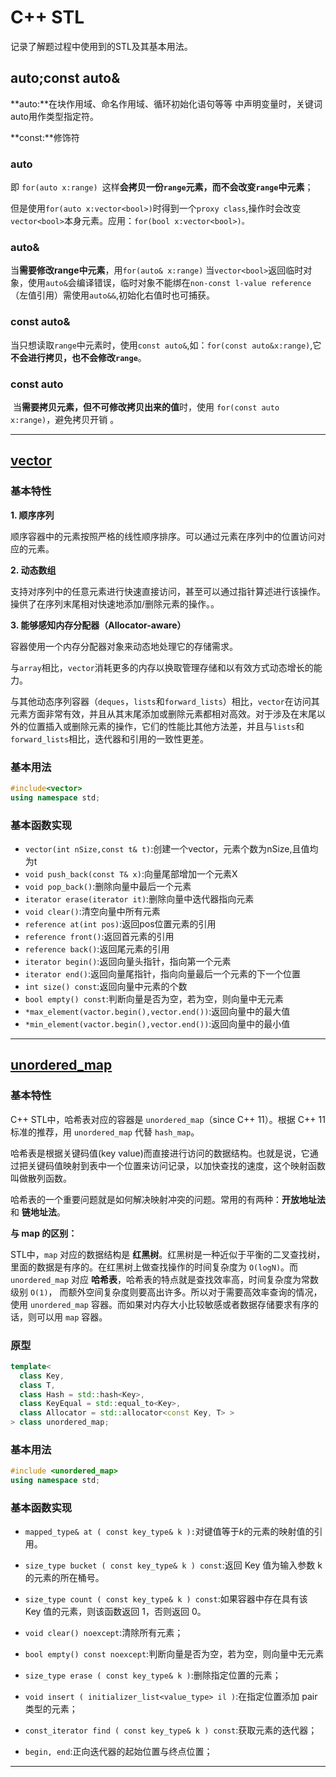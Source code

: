 # C++ STL

记录了解题过程中使用到的STL及其基本用法。

## auto;const auto&

**auto:**在块作用域、命名作用域、循环初始化语句等等 中声明变量时，关键词auto用作类型指定符。

**const:**修饰符

### auto

即 `for(auto x:range) `这样**会拷贝一份`range`元素，而不会改变`range`中元素**；

  但是使用`for(auto x:vector<bool>)`时得到一个`proxy class`,操作时会改变`vector<bool>`本身元素。应用：`for(bool x:vector<bool>)。`

### auto&

当**需要修改range中元素**，用`for(auto& x:range)` 当`vector<bool>`返回临时对象，使用`auto&`会编译错误，临时对象不能绑在`non-const l-value reference `（左值引用）需使用`auto&&`,初始化右值时也可捕获。

### const auto&  

​     当只想读取`range`中元素时，使用`const auto&`,如：`for(const auto&x:range)`,它**不会进行拷贝，也不会修改`range`**。 

### const auto

​    当**需要拷贝元素，但不可修改拷贝出来的值**时，使用 `for(const auto x:range)`，避免拷贝开销 。

***

## [vector](http://www.cplusplus.com/reference/vector/vector/)

### 基本特性

**1. 顺序序列**

顺序容器中的元素按照严格的线性顺序排序。可以通过元素在序列中的位置访问对应的元素。

**2. 动态数组**

支持对序列中的任意元素进行快速直接访问，甚至可以通过指针算述进行该操作。操供了在序列末尾相对快速地添加/删除元素的操作。。

**3. 能够感知内存分配器（Allocator-aware）**

容器使用一个内存分配器对象来动态地处理它的存储需求。

与`array`相比，`vector`消耗更多的内存以换取管理存储和以有效方式动态增长的能力。

与其他动态序列容器（`deques`，`lists`和`forward_lists`）相比，`vector`在访问其元素方面非常有效，并且从其末尾添加或删除元素都相对高效。对于涉及在末尾以外的位置插入或删除元素的操作，它们的性能比其他方法差，并且与`lists`和`forward_lists`相比，迭代器和引用的一致性更差。

### 基本用法

```C++
#include<vector>
using namespace std;
```

### 基本函数实现

* `vector(int nSize,const t& t)`:创建一个vector，元素个数为nSize,且值均为t
* `void push_back(const T& x)`:向量尾部增加一个元素X
* `void pop_back()`:删除向量中最后一个元素
* `iterator erase(iterator it)`:删除向量中迭代器指向元素
* `void clear()`:清空向量中所有元素
* `reference at(int pos)`:返回pos位置元素的引用
* `reference front()`:返回首元素的引用
* `reference back()`:返回尾元素的引用
* `iterator begin()`:返回向量头指针，指向第一个元素
* `iterator end()`:返回向量尾指针，指向向量最后一个元素的下一个位置
* `int size() const`:返回向量中元素的个数
* `bool empty() const`:判断向量是否为空，若为空，则向量中无元素
* `*max_element(vactor.begin(),vector.end())`:返回向量中的最大值
* `*min_element(vactor.begin(),vector.end())`:返回向量中的最小值

***

## [unordered_map](http://www.cplusplus.com/reference/unordered_map/unordered_map/)

### 基本特性

C++ STL中，哈希表对应的容器是 `unordered_map`（since C++ 11）。根据 C++ 11 标准的推荐，用 `unordered_map` 代替 `hash_map`。

哈希表是根据关键码值(key value)而直接进行访问的数据结构。也就是说，它通过把关键码值映射到表中一个位置来访问记录，以加快查找的速度，这个映射函数叫做散列函数。

哈希表的一个重要问题就是如何解决映射冲突的问题。常用的有两种：**开放地址法** 和 **链地址法**。

**与 map 的区别：**

STL中，`map` 对应的数据结构是 **红黑树**。红黑树是一种近似于平衡的二叉查找树，里面的数据是有序的。在红黑树上做查找操作的时间复杂度为 `O(logN)`。而 `unordered_map` 对应 **哈希表**，哈希表的特点就是查找效率高，时间复杂度为常数级别 `O(1)`， 而额外空间复杂度则要高出许多。所以对于需要高效率查询的情况，使用 `unordered_map` 容器。而如果对内存大小比较敏感或者数据存储要求有序的话，则可以用 `map` 容器。

### 原型

```C++
template<
  class Key,
  class T,
  class Hash = std::hash<Key>,
  class KeyEqual = std::equal_to<Key>,
  class Allocator = std::allocator<const Key, T> >
> class unordered_map;
```

### 基本用法

```C++
#include <unordered_map>
using namespace std;
```

### 基本函数实现

* `mapped_type& at ( const key_type& k ):`对键值等于*k*的元素的映射值的引用。

* `size_type bucket ( const key_type& k ) const`:返回 Key 值为输入参数 k 的元素的所在桶号。
* `size_type count ( const key_type& k ) const`:如果容器中存在具有该 Key 值的元素，则该函数返回 1，否则返回 0。
* `void clear() noexcept`:清除所有元素；
* `bool empty() const noexcept`:判断向量是否为空，若为空，则向量中无元素
* `size_type erase ( const key_type& k )`:删除指定位置的元素；
* `void insert ( initializer_list<value_type> il )`:在指定位置添加 pair 类型的元素；
* `const_iterator find ( const key_type& k ) const`:获取元素的迭代器；
* `begin, end`:正向迭代器的起始位置与终点位置；

***

